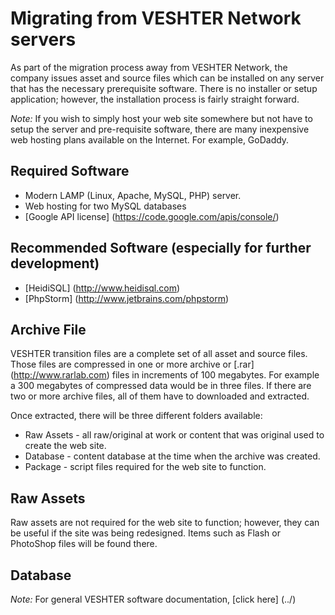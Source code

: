 Migrating from VESHTER Network servers
======================================

As part of the migration process away from VESHTER Network, the company issues asset and source files which can be installed on any server that has the necessary prerequisite software. There is no installer or setup application; however, the installation process is fairly straight forward.

_Note:_ If you wish to simply host your web site somewhere but not have to setup the server and pre-requisite software, there are many inexpensive web hosting plans available on the Internet. For example, GoDaddy.

Required Software
-----------------

+ Modern LAMP (Linux, Apache, MySQL, PHP) server.
+ Web hosting for two MySQL databases
+ [Google API license] (https://code.google.com/apis/console/)

Recommended Software (especially for further development)
-----------------
+ [HeidiSQL] (http://www.heidisql.com)
+ [PhpStorm] (http://www.jetbrains.com/phpstorm)

Archive File
-----------------
VESHTER transition files are a complete set of all asset and source files. Those files are compressed in one or more archive or [.rar] (http://www.rarlab.com) files in increments of 100 megabytes. For example a 300 megabytes of compressed data would be in three files. If there are two or more archive files, all of them have to downloaded and extracted.

Once extracted, there will be three different folders available:
+ Raw Assets - all raw/original at work or content that was original used to create the web site.
+ Database - content database at the time when the archive was created.
+ Package - script files required for the web site to function.

Raw Assets
-----------------
Raw assets are not required for the web site to function; however, they can be useful if the site was being redesigned. Items such as Flash or PhotoShop files will be found there.

Database
-----------------
_Note:_ For general VESHTER software documentation, [click here] (../)
